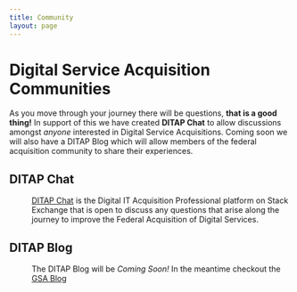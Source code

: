 ```yaml
---
title: Community
layout: page
---
```


<h1>Digital Service Acquisition Communities</h1>
As you move through your journey there will be questions, <strong>that is a good thing!</strong> In support of this we have created  <strong>DITAP Chat</strong> to allow discussions amongst <em>anyone</em> interested in Digital Service Acquisitions. Coming soon we will also have a DITAP Blog which will allow members of the federal acquisition community to share their experiences. 

<p>
<dl>
  <h2>DITAP Chat</h2>
  <dd><a href="https://www.quora.com/topic/Digital-Service-Acquisition" target="_blank">DITAP Chat</a> is the Digital IT Acquisition Professional platform on Stack Exchange that is open to discuss any questions that arise along the journey to improve the Federal Acquisition of Digital Services.
    <dl>
      <dt></dt>
    </dl>
  </dd>
  <h2>DITAP Blog</h2>
  <dd>The DITAP Blog will be <em>Coming Soon!</em> In the meantime checkout the <a href="http://gsablogs.gsa.gov/gsablog/">GSA Blog</a>
  <dl>
    </dl>
    </dd>
   </dl>
</p>   
    
